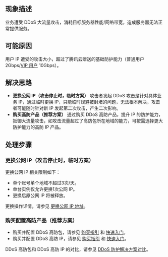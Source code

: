 
## 现象描述
业务遭受 DDoS 大流量攻击，消耗目标服务器性能/网络带宽，造成服务器无法正常提供服务。

## 可能原因
用户 IP 遭受的攻击大小，超过了腾讯云赠送的基础防护能力（普通用户 2Gbps/[VIP 用户](https://cloud.tencent.com/act/event/service-plan) 10Gbps）。

## 解决思路
- **更换公网 IP（攻击停止时，临时方案）**
攻击者发起 DDoS 攻击是针对具体业务 IP，通过临时更换 IP，只能临时规避被封堵的问题，无法根本解决，攻击者可能随时针对新 IP 发起第二次攻击，产生二次影响。
- **购买高防产品（推荐方案）**
通过购买 DDoS 高防产品，提升 IP 的防护能力，抵御大流量攻击，如攻击流量超过了高防包所在地域的能力，可按需选择更大防护能力的高防 IP 产品。

## 处理步骤
### 更换公网 IP（攻击停止时，临时方案）
更换公网 IP 相关限制如下：
- 单个账号单个地域不超过3次/天。
- 单台实例仅允许更换1次公网 IP。
- 更换后原公网 IP 将被释放。

更换操作详情，请参见 [更换公网 IP 地址](https://cloud.tencent.com/document/product/213/16642)。

### 购买配置高防产品（推荐方案）
- 购买并配置 DDoS 高防包，请参见 [购买指引](https://cloud.tencent.com/document/product/1021/43894) 和 [快速入门](https://cloud.tencent.com/document/product/1021/43898)。
- 购买并配置 DDoS 高防 IP，请参见 [购买指引](https://cloud.tencent.com/document/product/1014/44082) 和 [快速入门](https://cloud.tencent.com/document/product/1014/44087)。

DDoS 高防包和 DDoS 高防 IP 的对比，请参见 [DDoS 防护解决方案对比](https://cloud.tencent.com/document/product/1021/44463)。

